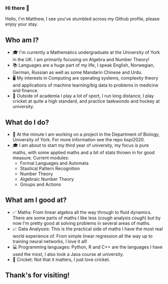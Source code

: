 ### Hi there 👋

Hello, I'm Matthew, I see you've stumbled across my Github profile, please enjoy your stay.

## Who am I? 

* 🎓  I'm currently a Mathematics undergraduate at the University of York in the UK. I am primarily focusing on Algebra and Number Theory!
* 📚  Languages are a huge part of my life, I speak English, Norwegian, German, Russian as well as some Mandarin Chinese and Urdu.
* 🖥  My interests in Computing are operating systems, complexity theory and applications of machine learning/big data to problems in medicine and finance.
* 🏏  Outside of academia I play a lot of sport, I run long distance, I play cricket at quite a high standard, and practice taekwondo and hockey at university.

## What do I do?

* 🦠  At the minute I am working on a project in the Department of Biology, University of York. For more information see the repo bspi2020.
* 🎓  I am about to start my third year of university, my focus is pure maths, with some applied maths and a bit of stats thrown in for good measure. Current modules:
  + Formal Languages and Automata
  + Stastical Pattern Recognition
  + Number Theory
  + Algebraic Number Theory
  + Groups and Actions
  
## What am I good at?

* ✅  Maths: From linear algebra all the way through to fluid dynamics. There are some parts of maths I like less (*cough* analysis *cough*) but by now I'm pretty    good at solving problems in several areas of maths.
* 📈  Data Analyssis: This is the practical side of maths I have the most real world experience of. From simple linear regression all the way up to training neural networks, I love it all!
* 💻  Programming languages: Python, R and C++ are the languages I have used the most, I also took a Java course at university.
* 🏏  Cricket: Not that it matters, I just love cricket.

## Thank's for visiting!
